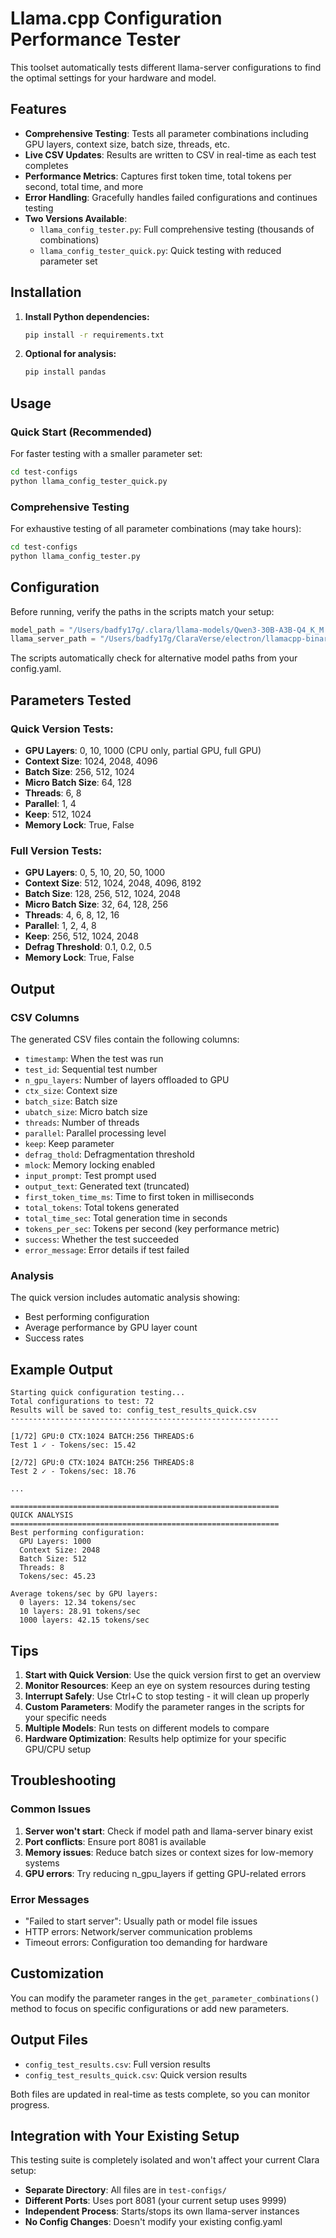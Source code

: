 # Llama.cpp Configuration Performance Tester

This toolset automatically tests different llama-server configurations to find the optimal settings for your hardware and model.

## Features

- **Comprehensive Testing**: Tests all parameter combinations including GPU layers, context size, batch size, threads, etc.
- **Live CSV Updates**: Results are written to CSV in real-time as each test completes
- **Performance Metrics**: Captures first token time, total tokens per second, total time, and more
- **Error Handling**: Gracefully handles failed configurations and continues testing
- **Two Versions Available**:
  - `llama_config_tester.py`: Full comprehensive testing (thousands of combinations)
  - `llama_config_tester_quick.py`: Quick testing with reduced parameter set

## Installation

1. **Install Python dependencies:**
   ```bash
   pip install -r requirements.txt
   ```

2. **Optional for analysis:**
   ```bash
   pip install pandas
   ```

## Usage

### Quick Start (Recommended)

For faster testing with a smaller parameter set:

```bash
cd test-configs
python llama_config_tester_quick.py
```

### Comprehensive Testing

For exhaustive testing of all parameter combinations (may take hours):

```bash
cd test-configs
python llama_config_tester.py
```

## Configuration

Before running, verify the paths in the scripts match your setup:

```python
model_path = "/Users/badfy17g/.clara/llama-models/Qwen3-30B-A3B-Q4_K_M.gguf"
llama_server_path = "/Users/badfy17g/ClaraVerse/electron/llamacpp-binaries/darwin-arm64/llama-server"
```

The scripts automatically check for alternative model paths from your config.yaml.

## Parameters Tested

### Quick Version Tests:
- **GPU Layers**: 0, 10, 1000 (CPU only, partial GPU, full GPU)
- **Context Size**: 1024, 2048, 4096
- **Batch Size**: 256, 512, 1024
- **Micro Batch Size**: 64, 128
- **Threads**: 6, 8
- **Parallel**: 1, 4
- **Keep**: 512, 1024
- **Memory Lock**: True, False

### Full Version Tests:
- **GPU Layers**: 0, 5, 10, 20, 50, 1000
- **Context Size**: 512, 1024, 2048, 4096, 8192
- **Batch Size**: 128, 256, 512, 1024, 2048
- **Micro Batch Size**: 32, 64, 128, 256
- **Threads**: 4, 6, 8, 12, 16
- **Parallel**: 1, 2, 4, 8
- **Keep**: 256, 512, 1024, 2048
- **Defrag Threshold**: 0.1, 0.2, 0.5
- **Memory Lock**: True, False

## Output

### CSV Columns

The generated CSV files contain the following columns:

- `timestamp`: When the test was run
- `test_id`: Sequential test number
- `n_gpu_layers`: Number of layers offloaded to GPU
- `ctx_size`: Context size
- `batch_size`: Batch size
- `ubatch_size`: Micro batch size
- `threads`: Number of threads
- `parallel`: Parallel processing level
- `keep`: Keep parameter
- `defrag_thold`: Defragmentation threshold
- `mlock`: Memory locking enabled
- `input_prompt`: Test prompt used
- `output_text`: Generated text (truncated)
- `first_token_time_ms`: Time to first token in milliseconds
- `total_tokens`: Total tokens generated
- `total_time_sec`: Total generation time in seconds
- `tokens_per_sec`: Tokens per second (key performance metric)
- `success`: Whether the test succeeded
- `error_message`: Error details if test failed

### Analysis

The quick version includes automatic analysis showing:
- Best performing configuration
- Average performance by GPU layer count
- Success rates

## Example Output

```
Starting quick configuration testing...
Total configurations to test: 72
Results will be saved to: config_test_results_quick.csv
------------------------------------------------------------

[1/72] GPU:0 CTX:1024 BATCH:256 THREADS:6
Test 1 ✓ - Tokens/sec: 15.42

[2/72] GPU:0 CTX:1024 BATCH:256 THREADS:8
Test 2 ✓ - Tokens/sec: 18.76

...

============================================================
QUICK ANALYSIS
============================================================
Best performing configuration:
  GPU Layers: 1000
  Context Size: 2048
  Batch Size: 512
  Threads: 8
  Tokens/sec: 45.23

Average tokens/sec by GPU layers:
  0 layers: 12.34 tokens/sec
  10 layers: 28.91 tokens/sec
  1000 layers: 42.15 tokens/sec
```

## Tips

1. **Start with Quick Version**: Use the quick version first to get an overview
2. **Monitor Resources**: Keep an eye on system resources during testing
3. **Interrupt Safely**: Use Ctrl+C to stop testing - it will clean up properly
4. **Custom Parameters**: Modify the parameter ranges in the scripts for your specific needs
5. **Multiple Models**: Run tests on different models to compare
6. **Hardware Optimization**: Results help optimize for your specific GPU/CPU setup

## Troubleshooting

### Common Issues

1. **Server won't start**: Check if model path and llama-server binary exist
2. **Port conflicts**: Ensure port 8081 is available
3. **Memory issues**: Reduce batch sizes or context sizes for low-memory systems
4. **GPU errors**: Try reducing n_gpu_layers if getting GPU-related errors

### Error Messages

- "Failed to start server": Usually path or model file issues
- HTTP errors: Network/server communication problems
- Timeout errors: Configuration too demanding for hardware

## Customization

You can modify the parameter ranges in the `get_parameter_combinations()` method to focus on specific configurations or add new parameters.

## Output Files

- `config_test_results.csv`: Full version results
- `config_test_results_quick.csv`: Quick version results

Both files are updated in real-time as tests complete, so you can monitor progress.

## Integration with Your Existing Setup

This testing suite is completely isolated and won't affect your current Clara setup:

- **Separate Directory**: All files are in `test-configs/`
- **Different Ports**: Uses port 8081 (your current setup uses 9999)
- **Independent Process**: Starts/stops its own llama-server instances
- **No Config Changes**: Doesn't modify your existing config.yaml 